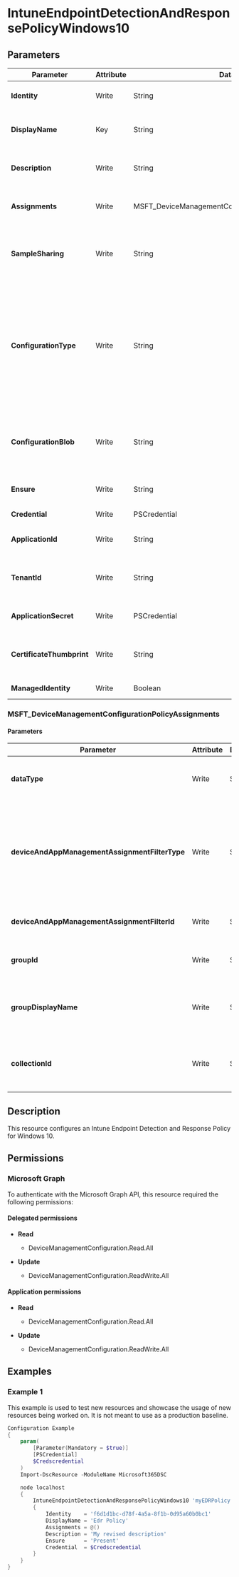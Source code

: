 ﻿# IntuneEndpointDetectionAndResponsePolicyWindows10

## Parameters

| Parameter | Attribute | DataType | Description | Allowed Values |
| --- | --- | --- | --- | --- |
| **Identity** | Write | String | Identity of the endpoint detection and response policy for Windows 10. | |
| **DisplayName** | Key | String | Display name of the endpoint detection and response policy for Windows 10. | |
| **Description** | Write | String | Description of the endpoint detection and response policy for Windows 10. | |
| **Assignments** | Write | MSFT_DeviceManagementConfigurationPolicyAssignments[] | Assignments of the endpoint detection and response policy for Windows 10. | |
| **SampleSharing** | Write | String | Return or set Windows Defender Advanced Threat Protection Sample Sharing configuration parameter: 0 - none, 1 - All | `0`, `1` |
| **ConfigurationType** | Write | String | Microsoft Defender for Endpoint endpoint detection and response capabilities provide advanced attack detections that are near real-time and actionable. Security analysts can prioritize alerts effectively, gain visibility into the full scope of a breach, and take response actions to remediate threats. | `AutoFromConnector`, `Onboard`, `Offboard` |
| **ConfigurationBlob** | Write | String | Set Windows Defender Advanced Threat Protection Onboarding blob and initiate onboarding to Windows Defender Advanced Threat Protection | |
| **Ensure** | Write | String | Present ensures the policy exists, absent ensures it is removed | `Present`, `Absent` |
| **Credential** | Write | PSCredential | Credentials of the Intune Admin | |
| **ApplicationId** | Write | String | Id of the Azure Active Directory application to authenticate with. | |
| **TenantId** | Write | String | Name of the Azure Active Directory tenant used for authentication. Format contoso.onmicrosoft.com | |
| **ApplicationSecret** | Write | PSCredential | Secret of the Azure Active Directory tenant used for authentication. | |
| **CertificateThumbprint** | Write | String | Thumbprint of the Azure Active Directory application's authentication certificate to use for authentication. | |
| **ManagedIdentity** | Write | Boolean | Managed ID being used for authentication. | |

### MSFT_DeviceManagementConfigurationPolicyAssignments

#### Parameters

| Parameter | Attribute | DataType | Description | Allowed Values |
| --- | --- | --- | --- | --- |
| **dataType** | Write | String | The type of the target assignment. | `#microsoft.graph.groupAssignmentTarget`, `#microsoft.graph.allLicensedUsersAssignmentTarget`, `#microsoft.graph.allDevicesAssignmentTarget`, `#microsoft.graph.exclusionGroupAssignmentTarget`, `#microsoft.graph.configurationManagerCollectionAssignmentTarget` |
| **deviceAndAppManagementAssignmentFilterType** | Write | String | The type of filter of the target assignment i.e. Exclude or Include. Possible values are:none, include, exclude. | `none`, `include`, `exclude` |
| **deviceAndAppManagementAssignmentFilterId** | Write | String | The Id of the filter for the target assignment. | |
| **groupId** | Write | String | The group Id that is the target of the assignment. | |
| **groupDisplayName** | Write | String | The group Display Name that is the target of the assignment. | |
| **collectionId** | Write | String | The collection Id that is the target of the assignment.(ConfigMgr) | |


## Description

This resource configures an Intune Endpoint Detection and Response Policy for Windows 10.

## Permissions

### Microsoft Graph

To authenticate with the Microsoft Graph API, this resource required the following permissions:

#### Delegated permissions

- **Read**

    - DeviceManagementConfiguration.Read.All

- **Update**

    - DeviceManagementConfiguration.ReadWrite.All

#### Application permissions

- **Read**

    - DeviceManagementConfiguration.Read.All

- **Update**

    - DeviceManagementConfiguration.ReadWrite.All

## Examples

### Example 1

This example is used to test new resources and showcase the usage of new resources being worked on.
It is not meant to use as a production baseline.

```powershell
Configuration Example
{
    param(
        [Parameter(Mandatory = $true)]
        [PSCredential]
        $Credscredential
    )
    Import-DscResource -ModuleName Microsoft365DSC

    node localhost
    {
        IntuneEndpointDetectionAndResponsePolicyWindows10 'myEDRPolicy'
        {
            Identity    = 'f6d1d1bc-d78f-4a5a-8f1b-0d95a60b0bc1'
            DisplayName = 'Edr Policy'
            Assignments = @()
            Description = 'My revised description'
            Ensure      = 'Present'
            Credential  = $Credscredential
        }
    }
}
```

